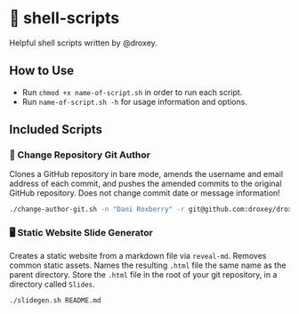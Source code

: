 # 🐚 shell-scripts

Helpful shell scripts written by @droxey.

## How to Use

* Run `chmod +x name-of-script.sh` in order to run each script.
* Run `name-of-script.sh -h` for usage information and options.

## Included Scripts

### 👤 Change Repository Git Author 

Clones a GitHub repository in bare mode, amends the username and email address of each commit, and pushes the amended commits to the original GitHub repository. Does not change commit date or message information!

```bash
./change-author-git.sh -n "Dani Roxberry" -r git@github.com:droxey/droxey.github.io.git -o "dani@bitoriented.com" -n "droxey@gmail.com"
```

### 🖥  Static Website Slide Generator

Creates a static website from a markdown file via `reveal-md`. Removes common static assets. Names the resulting `.html` file the same name as the parent directory. Store the `.html` file in the root of your git repository, in a directory called `Slides`. 

```bash
./slidegen.sh README.md
```
